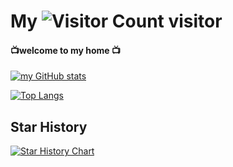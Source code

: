 # My ![Visitor Count](https://profile-counter.glitch.me/HwzLoveDz/count.svg) visitor

####    📺welcome to my home 📺

[![my GitHub stats](https://github-readme-stats.vercel.app/api?username=HwzLoveDz&show_icons=true&theme=synthwave)](https://github.com/anuraghazra/github-readme-stats)

[![Top Langs](https://github-readme-stats.vercel.app/api/top-langs/?username=HwzLoveDz&layout=compact&theme=synthwave)](https://github.com/anuraghazra/github-readme-stats)

## Star History
[![Star History Chart](https://api.star-history.com/svg?repos=HwzLoveDz/&type=Date)](https://star-history.com/#HwzLoveDz/&Date)

